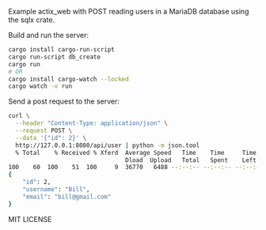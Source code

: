 Example actix_web with POST reading users in a MariaDB database using the sqlx crate.

Build and run the server:
```bash
cargo install cargo-run-script
cargo run-script db_create
cargo run
# OR
cargo install cargo-watch --locked
cargo watch -x run
```



Send a post request to the server:
```bash
curl \
  --header "Content-Type: application/json" \
  --request POST \
  --data '{"id": 2}' \
  http://127.0.0.1:8080/api/user | python -m json.tool
  % Total    % Received % Xferd  Average Speed   Time    Time     Time  Current
                                 Dload  Upload   Total   Spent    Left  Speed
100    60  100    51  100     9  36770   6488 --:--:-- --:--:-- --:--:-- 60000
{
    "id": 2,
    "username": "Bill",
    "email": "bill@gmail.com"
}

```

MIT LICENSE
